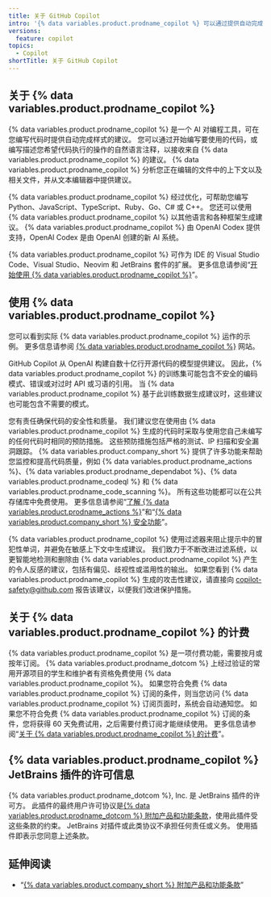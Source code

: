 ```yaml
---
title: 关于 GitHub Copilot
intro: '{% data variables.product.prodname_copilot %} 可以通过提供自动完成样式的建议来帮助您编写代码。 您可以了解使用 {% data variables.product.prodname_copilot %} 时要考虑的事项，以及 {% data variables.product.prodname_copilot %} 的工作原理。'
versions:
  feature: copilot
topics:
  - Copilot
shortTitle: 关于 GitHub Copilot
---
```


## 关于 {% data variables.product.prodname_copilot %}

{% data variables.product.prodname_copilot %} 是一个 AI 对编程工具，可在您编写代码时提供自动完成样式的建议。 您可以通过开始编写要使用的代码，或编写描述您希望代码执行的操作的自然语言注释，以接收来自 {% data variables.product.prodname_copilot %} 的建议。 {% data variables.product.prodname_copilot %} 分析您正在编辑的文件中的上下文以及相关文件，并从文本编辑器中提供建议。

{% data variables.product.prodname_copilot %} 经过优化，可帮助您编写 Python、JavaScript、TypeScript、Ruby、Go、C# 或 C++。 您还可以使用 {% data variables.product.prodname_copilot %} 以其他语言和各种框架生成建议。 {% data variables.product.prodname_copilot %} 由 OpenAI Codex 提供支持，OpenAI Codex 是由 OpenAI 创建的新 AI 系统。

{% data variables.product.prodname_copilot %} 可作为 IDE 的 Visual Studio Code、Visual Studio、Neovim 和 JetBrains 套件的扩展。 更多信息请参阅“[开始使用 {% data variables.product.prodname_copilot %}](/copilot/getting-started-with-github-copilot)”。

## 使用 {% data variables.product.prodname_copilot %}

您可以看到实际 {% data variables.product.prodname_copilot %} 运作的示例。 更多信息请参阅 [{% data variables.product.prodname_copilot %}](https://copilot.github.com/) 网站。

GitHub Copilot 从 OpenAI 构建自数十亿行开源代码的模型提供建议。 因此，{% data variables.product.prodname_copilot %} 的训练集可能包含不安全的编码模式、错误或对过时 API 或习语的引用。 当 {% data variables.product.prodname_copilot %} 基于此训练数据生成建议时，这些建议也可能包含不需要的模式。

您有责任确保代码的安全性和质量。 我们建议您在使用由 {% data variables.product.prodname_copilot %} 生成的代码时采取与使用您自己未编写的任何代码时相同的预防措施。 这些预防措施包括严格的测试、IP 扫描和安全漏洞跟踪。 {% data variables.product.company_short %} 提供了许多功能来帮助您监控和提高代码质量，例如 {% data variables.product.prodname_actions %}、{% data variables.product.prodname_dependabot %}、{% data variables.product.prodname_codeql %} 和 {% data variables.product.prodname_code_scanning %}。 所有这些功能都可以在公共存储库中免费使用。 更多信息请参阅“[了解 {% data variables.product.prodname_actions %}](/actions/learn-github-actions/understanding-github-actions)”和“[{% data variables.product.company_short %} 安全功能](/code-security/getting-started/github-security-features)”。

{% data variables.product.prodname_copilot %} 使用过滤器来阻止提示中的冒犯性单词，并避免在敏感上下文中生成建议。 我们致力于不断改进过滤系统，以更智能地检测和删除由 {% data variables.product.prodname_copilot %} 产生的令人反感的建议，包括有偏见、歧视性或滥用性的输出。 如果您看到 {% data variables.product.prodname_copilot %} 生成的攻击性建议，请直接向 copilot-safety@github.com 报告该建议，以便我们改进保护措施。

## 关于 {% data variables.product.prodname_copilot %} 的计费

{% data variables.product.prodname_copilot %} 是一项付费功能，需要按月或按年订阅。 {% data variables.product.prodname_dotcom %} 上经过验证的常用开源项目的学生和维护者有资格免费使用 {% data variables.product.prodname_copilot %}。 如果您符合免费 {% data variables.product.prodname_copilot %} 订阅的条件，则当您访问 {% data variables.product.prodname_copilot %} 订阅页面时，系统会自动通知您。 如果您不符合免费 {% data variables.product.prodname_copilot %} 订阅的条件，您将获得 60 天免费试用，之后需要付费订阅才能继续使用。 更多信息请参阅“[关于 {% data variables.product.prodname_copilot %} 的计费](/billing/managing-billing-for-github-copilot/about-billing-for-github-copilot)”。

## {% data variables.product.prodname_copilot %} JetBrains 插件的许可信息

{% data variables.product.prodname_dotcom %}, Inc. 是 JetBrains 插件的许可方。 此插件的最终用户许可协议是[{% data variables.product.prodname_dotcom %} 附加产品和功能条款](/free-pro-team@latest/site-policy/github-terms/github-terms-for-additional-products-and-features#github-copilot)，使用此插件受这些条款的约束。 JetBrains 对插件或此类协议不承担任何责任或义务。 使用插件即表示您同意上述条款。

## 延伸阅读

- “[{% data variables.product.company_short %} 附加产品和功能条款](/free-pro-team@latest/site-policy/github-terms/github-terms-for-additional-products-and-features#github-copilot)”

